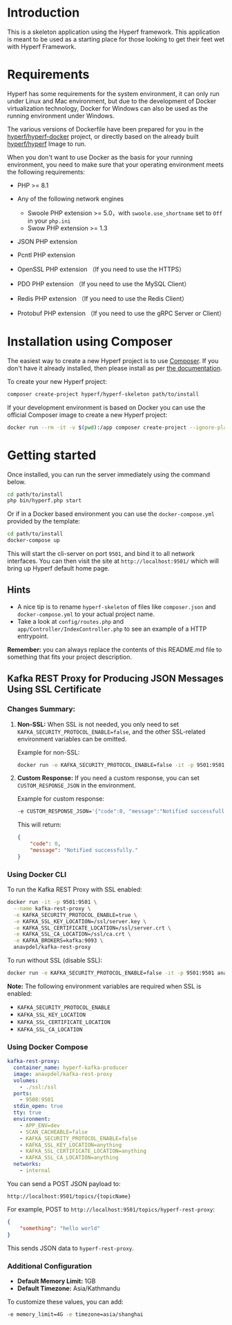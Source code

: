 # Introduction

This is a skeleton application using the Hyperf framework. This application is meant to be used as a starting place for those looking to get their feet wet with Hyperf Framework.

# Requirements

Hyperf has some requirements for the system environment, it can only run under Linux and Mac environment, but due to the development of Docker virtualization technology, Docker for Windows can also be used as the running environment under Windows.

The various versions of Dockerfile have been prepared for you in the [hyperf/hyperf-docker](https://github.com/hyperf/hyperf-docker) project, or directly based on the already built [hyperf/hyperf](https://hub.docker.com/r/hyperf/hyperf) Image to run.

When you don't want to use Docker as the basis for your running environment, you need to make sure that your operating environment meets the following requirements:

- PHP >= 8.1
- Any of the following network engines
   - Swoole PHP extension >= 5.0，with `swoole.use_shortname` set to `Off` in your `php.ini`
   - Swow PHP extension >= 1.3

- JSON PHP extension
- Pcntl PHP extension
- OpenSSL PHP extension （If you need to use the HTTPS）
- PDO PHP extension （If you need to use the MySQL Client）
- Redis PHP extension （If you need to use the Redis Client）
- Protobuf PHP extension （If you need to use the gRPC Server or Client）

# Installation using Composer

The easiest way to create a new Hyperf project is to use [Composer](https://getcomposer.org/). If you don't have it already installed, then please install as per [the documentation](https://getcomposer.org/download/).

To create your new Hyperf project:

```bash
composer create-project hyperf/hyperf-skeleton path/to/install
```

If your development environment is based on Docker you can use the official Composer image to create a new Hyperf project:

```bash
docker run --rm -it -v $(pwd):/app composer create-project --ignore-platform-reqs hyperf/hyperf-skeleton path/to/install
```

# Getting started

Once installed, you can run the server immediately using the command below.

```bash
cd path/to/install
php bin/hyperf.php start
```

Or if in a Docker based environment you can use the `docker-compose.yml` provided by the template:

```bash
cd path/to/install
docker-compose up
```

This will start the cli-server on port `9501`, and bind it to all network interfaces. You can then visit the site at `http://localhost:9501/` which will bring up Hyperf default home page.

## Hints

- A nice tip is to rename `hyperf-skeleton` of files like `composer.json` and `docker-compose.yml` to your actual project name.
- Take a look at `config/routes.php` and `app/Controller/IndexController.php` to see an example of a HTTP entrypoint.

**Remember:** you can always replace the contents of this README.md file to something that fits your project description.

## Kafka REST Proxy for Producing JSON Messages Using SSL Certificate

### Changes Summary:

1. **Non-SSL:** When SSL is not needed, you only need to set `KAFKA_SECURITY_PROTOCOL_ENABLE=false`, and the other SSL-related environment variables can be omitted.

   Example for non-SSL:

   ```bash
   docker run -e KAFKA_SECURITY_PROTOCOL_ENABLE=false -it -p 9501:9501 anavpdel/kafka-rest-proxy
   ```

2. **Custom Response:** If you need a custom response, you can set `CUSTOM_RESPONSE_JSON` in the environment.

   Example for custom response:

   ```bash
   -e CUSTOM_RESPONSE_JSON='{"code":0, "message":"Notified successfully."}'
   ```

   This will return:

   ```json
   {
       "code": 0,
       "message": "Notified successfully."
   }
   ```



### Using Docker CLI

To run the Kafka REST Proxy with SSL enabled:

```bash
docker run -it -p 9501:9501 \
  --name kafka-rest-proxy \
  -e KAFKA_SECURITY_PROTOCOL_ENABLE=true \
  -e KAFKA_SSL_KEY_LOCATION=/ssl/server.key \
  -e KAFKA_SSL_CERTIFICATE_LOCATION=/ssl/server.crt \
  -e KAFKA_SSL_CA_LOCATION=/ssl/ca.crt \
  -e KAFKA_BROKERS=kafka:9093 \
  anavpdel/kafka-rest-proxy
```

To run without SSL (disable SSL):

```bash
docker run -e KAFKA_SECURITY_PROTOCOL_ENABLE=false -it -p 9501:9501 anavpdel/kafka-rest-proxy
```

**Note:** The following environment variables are required when SSL is enabled:

- `KAFKA_SECURITY_PROTOCOL_ENABLE`
- `KAFKA_SSL_KEY_LOCATION`
- `KAFKA_SSL_CERTIFICATE_LOCATION`
- `KAFKA_SSL_CA_LOCATION`



### Using Docker Compose

```yaml
kafka-rest-proxy:
  container_name: hyperf-kafka-producer
  image: anavpdel/kafka-rest-proxy
  volumes:
    - ./ssl:/ssl
  ports:
    - 9508:9501
  stdin_open: true
  tty: true
  environment:
    - APP_ENV=dev
    - SCAN_CACHEABLE=false
    - KAFKA_SECURITY_PROTOCOL_ENABLE=false
    - KAFKA_SSL_KEY_LOCATION=anything
    - KAFKA_SSL_CERTIFICATE_LOCATION=anything
    - KAFKA_SSL_CA_LOCATION=anything
  networks:
    - internal
```

You can send a POST JSON payload to:

```
http://localhost:9501/topics/{topicName}
```

For example, POST to `http://localhost:9501/topics/hyperf-rest-proxy`:

```json
{
    "something": "hello world"
}
```

This sends JSON data to `hyperf-rest-proxy`.

### Additional Configuration

- **Default Memory Limit:** 1GB
- **Default Timezone:** Asia/Kathmandu

To customize these values, you can add:

```bash
-e memory_limit=4G -e timezone=asia/shanghai
```
